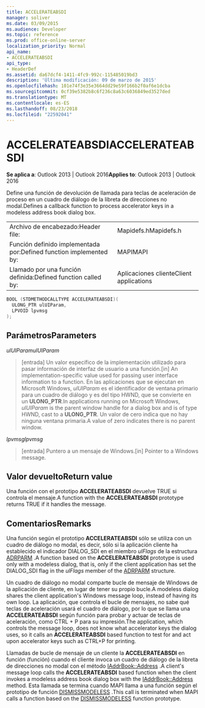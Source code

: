```yaml
---
title: ACCELERATEABSDI
manager: soliver
ms.date: 03/09/2015
ms.audience: Developer
ms.topic: reference
ms.prod: office-online-server
localization_priority: Normal
api_name:
- ACCELERATEABSDI
api_type:
- HeaderDef
ms.assetid: da67dcf4-1411-4fc9-992c-115485019bd3
description: 'Última modificación: 09 de marzo de 2015'
ms.openlocfilehash: 101e74f3e35e3664dd29e59f166b2f0af6e1dcba
ms.sourcegitcommit: 0cf39e5382b8c6f236c8a63c6036849ed3527ded
ms.translationtype: MT
ms.contentlocale: es-ES
ms.lasthandoff: 08/23/2018
ms.locfileid: "22592041"
---
```

# <a name="accelerateabsdi"></a><span data-ttu-id="613c0-103">ACCELERATEABSDI</span><span class="sxs-lookup"><span data-stu-id="613c0-103">ACCELERATEABSDI</span></span>
 
<span data-ttu-id="613c0-104">**Se aplica a**: Outlook 2013 | Outlook 2016</span><span class="sxs-lookup"><span data-stu-id="613c0-104">**Applies to**: Outlook 2013 | Outlook 2016</span></span> 
  
<span data-ttu-id="613c0-105">Define una función de devolución de llamada para teclas de aceleración de proceso en un cuadro de diálogo de la libreta de direcciones no modal.</span><span class="sxs-lookup"><span data-stu-id="613c0-105">Defines a callback function to process accelerator keys in a modeless address book dialog box.</span></span> 
  
|||
|:-----|:-----|
|<span data-ttu-id="613c0-106">Archivo de encabezado:</span><span class="sxs-lookup"><span data-stu-id="613c0-106">Header file:</span></span>  <br/> |<span data-ttu-id="613c0-107">Mapidefs.h</span><span class="sxs-lookup"><span data-stu-id="613c0-107">Mapidefs.h</span></span>  <br/> |
|<span data-ttu-id="613c0-108">Función definido implementada por:</span><span class="sxs-lookup"><span data-stu-id="613c0-108">Defined function implemented by:</span></span>  <br/> |<span data-ttu-id="613c0-109">MAPI</span><span class="sxs-lookup"><span data-stu-id="613c0-109">MAPI</span></span>  <br/> |
|<span data-ttu-id="613c0-110">Llamado por una función definida:</span><span class="sxs-lookup"><span data-stu-id="613c0-110">Defined function called by:</span></span>  <br/> |<span data-ttu-id="613c0-111">Aplicaciones cliente</span><span class="sxs-lookup"><span data-stu-id="613c0-111">Client applications</span></span>  <br/> |
   
```cpp
BOOL (STDMETHODCALLTYPE ACCELERATEABSDI)( 
  ULONG_PTR ulUIParam,
  LPVOID lpvmsg
);
```

## <a name="parameters"></a><span data-ttu-id="613c0-112">Parámetros</span><span class="sxs-lookup"><span data-stu-id="613c0-112">Parameters</span></span>

 <span data-ttu-id="613c0-113">_ulUIParam_</span><span class="sxs-lookup"><span data-stu-id="613c0-113">_ulUIParam_</span></span>
  
> <span data-ttu-id="613c0-114">[entrada] Un valor específico de la implementación utilizado para pasar información de interfaz de usuario a una función.</span><span class="sxs-lookup"><span data-stu-id="613c0-114">[in] An implementation-specific value used for passing user interface information to a function.</span></span> <span data-ttu-id="613c0-115">En las aplicaciones que se ejecutan en Microsoft Windows, _ulUIParam_ es el identificador de ventana primario para un cuadro de diálogo y es del tipo HWND, que se convierte en un **ULONG_PTR**.</span><span class="sxs-lookup"><span data-stu-id="613c0-115">In applications running on Microsoft Windows,  _ulUIParam_ is the parent window handle for a dialog box and is of type HWND, cast to a **ULONG_PTR**.</span></span> <span data-ttu-id="613c0-116">Un valor de cero indica que no hay ninguna ventana primaria.</span><span class="sxs-lookup"><span data-stu-id="613c0-116">A value of zero indicates there is no parent window.</span></span> 
    
 <span data-ttu-id="613c0-117">_lpvmsg_</span><span class="sxs-lookup"><span data-stu-id="613c0-117">_lpvmsg_</span></span>
  
> <span data-ttu-id="613c0-118">[entrada] Puntero a un mensaje de Windows.</span><span class="sxs-lookup"><span data-stu-id="613c0-118">[in] Pointer to a Windows message.</span></span>
    
## <a name="return-value"></a><span data-ttu-id="613c0-119">Valor devuelto</span><span class="sxs-lookup"><span data-stu-id="613c0-119">Return value</span></span>

<span data-ttu-id="613c0-120">Una función con el prototipo **ACCELERATEABSDI** devuelve TRUE si controla el mensaje.</span><span class="sxs-lookup"><span data-stu-id="613c0-120">A function with the **ACCELERATEABSDI** prototype returns TRUE if it handles the message.</span></span> 
  
## <a name="remarks"></a><span data-ttu-id="613c0-121">Comentarios</span><span class="sxs-lookup"><span data-stu-id="613c0-121">Remarks</span></span>

<span data-ttu-id="613c0-122">Una función según el prototipo **ACCELERATEABSDI** sólo se utiliza con un cuadro de diálogo no modal, es decir, sólo si la aplicación cliente ha establecido el indicador DIALOG_SDI en el miembro _ulFlags_ de la estructura [ADRPARM](adrparm.md) .</span><span class="sxs-lookup"><span data-stu-id="613c0-122">A function based on the **ACCELERATEABSDI** prototype is used only with a modeless dialog, that is, only if the client application has set the DIALOG_SDI flag in the  _ulFlags_ member of the [ADRPARM](adrparm.md) structure.</span></span> 
  
<span data-ttu-id="613c0-123">Un cuadro de diálogo no modal comparte bucle de mensaje de Windows de la aplicación de cliente, en lugar de tener su propio bucle.</span><span class="sxs-lookup"><span data-stu-id="613c0-123">A modeless dialog shares the client application's Windows message loop, instead of having its own loop.</span></span> <span data-ttu-id="613c0-124">La aplicación, que controla el bucle de mensajes, no sabe qué teclas de aceleración usará el cuadro de diálogo, por lo que se llama una **ACCELERATEABSDI** según función para probar y actuar de teclas de aceleración, como CTRL + P para su impresión.</span><span class="sxs-lookup"><span data-stu-id="613c0-124">The application, which controls the message loop, does not know what accelerator keys the dialog uses, so it calls an **ACCELERATEABSDI** based function to test for and act upon accelerator keys such as CTRL+P for printing.</span></span> 
  
<span data-ttu-id="613c0-125">Llamadas de bucle de mensaje de un cliente la **ACCELERATEABSDI** en función (función) cuando el cliente invoca un cuadro de diálogo de la libreta de direcciones no modal con el método [IAddrBook::Address](iaddrbook-address.md) .</span><span class="sxs-lookup"><span data-stu-id="613c0-125">A client's message loop calls the **ACCELERATEABSDI** based function when the client invokes a modeless address book dialog box with the [IAddrBook::Address](iaddrbook-address.md) method.</span></span> <span data-ttu-id="613c0-126">Esta llamada se termina cuando MAPI llama a una función según el prototipo de función [DISMISSMODELESS](dismissmodeless.md) .</span><span class="sxs-lookup"><span data-stu-id="613c0-126">This call is terminated when MAPI calls a function based on the [DISMISSMODELESS](dismissmodeless.md) function prototype.</span></span> 
  

